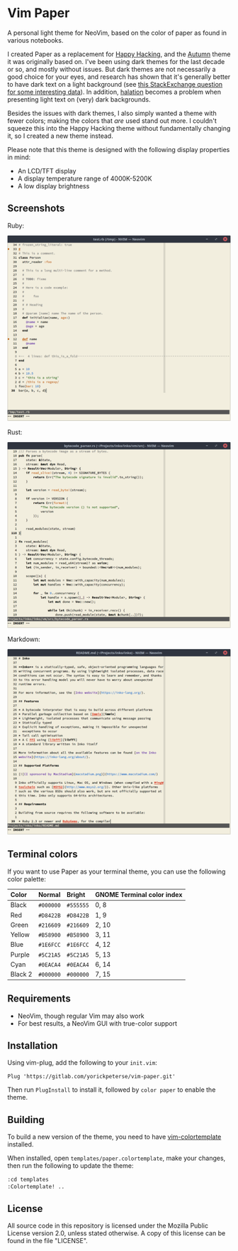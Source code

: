 # Vim Paper

A personal light theme for NeoVim, based on the color of paper as found in
various notebooks.

I created Paper as a replacement for [Happy
Hacking](https://gitlab.com/yorickpeterse/happy_hacking.vim), and the
[Autumn](https://gitlab.com/yorickpeterse/Autumn.vim) theme it was originally
based on. I've been using dark themes for the last decade or so, and mostly
without issues. But dark themes are not necessarily a good choice for your eyes,
and research has shown that it's generally better to have dark text on a light
background (see [this StackExchange question for some interesting
data](https://ux.stackexchange.com/questions/53264/dark-or-white-color-theme-is-better-for-the-eyes)).
In addition, [halation](https://en.wiktionary.org/wiki/halation) becomes a
problem when presenting light text on (very) dark backgrounds.

Besides the issues with dark themes, I also simply wanted a theme with fewer
colors; making the colors that _are_ used stand out more. I couldn't squeeze
this into the Happy Hacking theme without fundamentally changing it, so I
created a new theme instead.

Please note that this theme is designed with the following display properties in
mind:

* An LCD/TFT display
* A display temperature range of 4000K-5200K
* A low display brightness

## Screenshots

Ruby:

![Ruby](screenshots/ruby.png)

Rust:

![Rust](screenshots/rust.png)

Markdown:

![Markdown](screenshots/markdown.png)

## Terminal colors

If you want to use Paper as your terminal theme, you can use the following color
palette:

| Color   | Normal     | Bright    | GNOME Terminal color index
|:--------|:-----------|:----------|:--------------------------
| Black   | `#000000`  | `#555555` | 0, 8
| Red     | `#D8422B`  | `#D8422B` | 1, 9
| Green   | `#216609`  | `#216609` | 2, 10
| Yellow  | `#B58900`  | `#B58900` | 3, 11
| Blue    | `#1E6FCC`  | `#1E6FCC` | 4, 12
| Purple  | `#5C21A5`  | `#5C21A5` | 5, 13
| Cyan    | `#0EACA4`  | `#0EACA4` | 6, 14
| Black 2 | `#000000`  | `#000000` | 7, 15

## Requirements

* NeoVim, though regular Vim may also work
* For best results, a NeoVim GUI with true-color support

## Installation

Using vim-plug, add the following to your `init.vim`:

    Plug 'https://gitlab.com/yorickpeterse/vim-paper.git'

Then run `PlugInstall` to install it, followed by `color paper` to enable the
theme.

## Building

To build a new version of the theme, you need to have
[vim-colortemplate](https://github.com/lifepillar/vim-colortemplate) installed.

When installed, open `templates/paper.colortemplate`, make your changes, then
run the following to update the theme:

    :cd templates
    :Colortemplate! ..

## License

All source code in this repository is licensed under the Mozilla Public License
version 2.0, unless stated otherwise. A copy of this license can be found in the
file "LICENSE".
